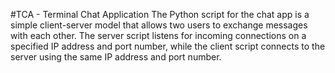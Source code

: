 #TCA - Terminal Chat Application
The Python script for the chat app is a simple client-server model that allows two users to exchange messages with each other. The server script listens for incoming connections on a specified IP address and port number, while the client script connects to the server using the same IP address and port number.
